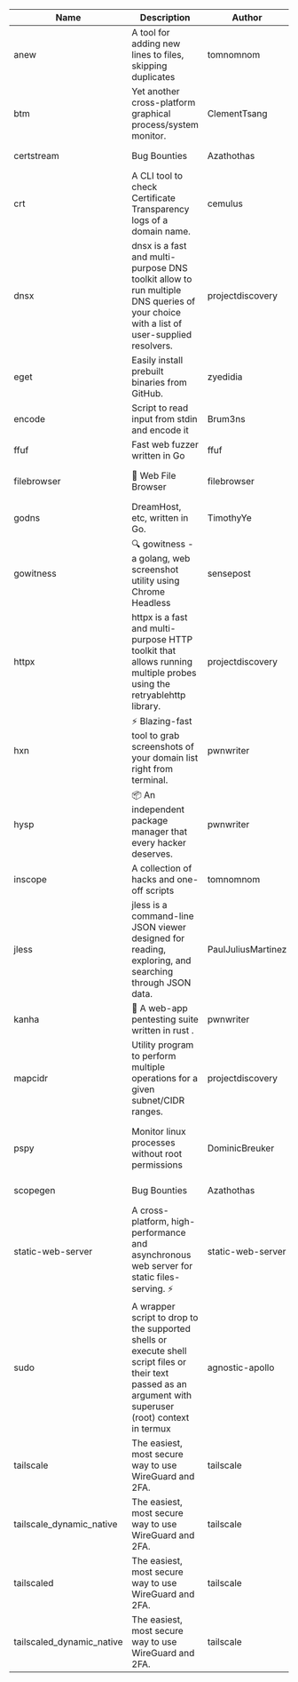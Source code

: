 | Name | Description | Author | Repository | Stars | Version | Updated | Size | SHA256SUM | B3SUM | Source | Language | License |
| ---- | ----------- | ------ | ---------- | ----- | ------- | ------- | ---- | --- | ------ | --------|-------- | ------- |
| anew | A tool for adding new lines to files, skipping duplicates | tomnomnom | [https://github.com/tomnomnom/anew](https://github.com/tomnomnom/anew) | 1104 | v0.1.1 | 2022-03-15T22:35:31Z | 1.41 MB | 1b90a5952e056cc1437aa6b6ace4b4b434fe79ab5a7b8d036bcaf9260d70b8db | 6cd960337652e79b2df6bae9859ee60f37f772c25fe837eeef4455e6ab2ad923 | https://raw.githubusercontent.com/Azathothas/Toolpacks/main/aarch64_arm64_v8a_Android/anew | Go | MIT License |
| btm | Yet another cross-platform graphical process/system monitor. | ClementTsang | [https://github.com/ClementTsang/bottom](https://github.com/ClementTsang/bottom) | 8145 | 0.9.6 | 2023-08-27T01:43:44Z | 3.11 MB | 399346fdb5cfbfe1748f1a4fd219234f2a690f1ee737516900189bd98e3a273e | f37104071f5b88bcf2200d8ef5fc4c1ac7dca56ea98724258932df97016a0fc6 | https://raw.githubusercontent.com/Azathothas/Toolpacks/main/aarch64_arm64_v8a_Android/btm | Rust | MIT License |
| certstream |  Bug Bounties | Azathothas | [https://github.com/Azathothas/Arsenal](https://github.com/Azathothas/Arsenal) | 12 | null |  | 4.54 MB | ceeaddfc602592383b7396ba083e11688d201fe8683ab771595a7f9a204a5fff | de32b2cfbe677799ef001ef5a7fec41ad4c15da172bb43210b85232d881abe97 | https://raw.githubusercontent.com/Azathothas/Toolpacks/main/aarch64_arm64_v8a_Android/certstream | Shell | null |
| crt | A CLI tool to check Certificate Transparency logs of a domain name. | cemulus | [https://github.com/cemulus/crt](https://github.com/cemulus/crt) | 64 | v0.1.0 | 2022-03-08T21:41:54Z | 4.63 MB | ecc4de47fbdf2012c1f32527cb8774f3fe05d6aed73f150526f6e8f94309fa55 | b67e5b589e037861df3953469e241d4e5e8cb790350fd83820f522ed3332a6bd | https://raw.githubusercontent.com/Azathothas/Toolpacks/main/aarch64_arm64_v8a_Android/crt | Go | Apache License 2.0 |
| dnsx | dnsx is a fast and multi-purpose DNS toolkit allow to run multiple DNS queries of your choice with a list of user-supplied resolvers. | projectdiscovery | [https://github.com/projectdiscovery/dnsx](https://github.com/projectdiscovery/dnsx) | 1815 | v1.1.6 | 2023-11-11T19:20:44Z | 25.01 MB | 0679a484a2df126507e6677108951c25e162c6bfef984bd530961c9d2f1fe461 | a33e887a96ed586fd82335bdd50c6a044a072c844be406c18146d0165c4435ef | https://raw.githubusercontent.com/Azathothas/Toolpacks/main/aarch64_arm64_v8a_Android/dnsx | Go | MIT License |
| eget | Easily install prebuilt binaries from GitHub. | zyedidia | [https://github.com/zyedidia/eget](https://github.com/zyedidia/eget) | 651 | v1.3.3 | 2023-02-22T05:15:46Z | 6.49 MB | 79291f61c45749ca8304f52e67beb9c0918d252bb7cbf257e78faf1283d51998 | cd4e60bb21a9f400c5af26303b4da57ef2bdd0865f8b14825516387be3f675e9 | https://raw.githubusercontent.com/Azathothas/Toolpacks/main/aarch64_arm64_v8a_Android/eget | Go | MIT License |
| encode | Script to read input from stdin and encode it | Brum3ns | [https://github.com/Brum3ns/encode](https://github.com/Brum3ns/encode) | 18 | null |  | 2.49 MB | 81c4875806ccd5a9360a9de219cec2e9dcd4a213c7f52936e18efd0980ed9c16 | 3690a0365962a57d2c86dd9925ba85da7cc93f004bcba74da333c1fc2cb6fdb5 | https://raw.githubusercontent.com/Azathothas/Toolpacks/main/aarch64_arm64_v8a_Android/encode | Go | MIT License |
| ffuf | Fast web fuzzer written in Go | ffuf | [https://github.com/ffuf/ffuf](https://github.com/ffuf/ffuf) | 10687 | v2.1.0 | 2023-09-16T12:23:19Z | 8.18 MB | 1e28d8d94015a08ce42cdd2e7f2230e1d9c45639507389e021e0889a571da197 | a35c44f7aa135c32f6acd27bf9b967c04c21a80bae6d0dd57fc995a30f443957 | https://raw.githubusercontent.com/Azathothas/Toolpacks/main/aarch64_arm64_v8a_Android/ffuf | Go | MIT License |
| filebrowser | 📂 Web File Browser | filebrowser | [https://github.com/filebrowser/filebrowser](https://github.com/filebrowser/filebrowser) | 21919 | v2.26.0 | 2023-11-02T21:58:20Z | 13.29 MB | 431030bdcbe5ca96e16619209ed8a1b3f783ddc009e4ee9b260a310efaf54794 | c59a461bb01be4d86565f2e8893a11dfabc54af58c4d1c94b9e5d7993d11dd57 | https://raw.githubusercontent.com/Azathothas/Toolpacks/main/aarch64_arm64_v8a_Android/filebrowser | Go | Apache License 2.0 |
| godns |  DreamHost, etc, written in Go. | TimothyYe | [https://github.com/TimothyYe/godns](https://github.com/TimothyYe/godns) | 1384 | v3.0.4 | 2023-10-22T12:12:07Z | 11.80 MB | 57e8b3623b30b217d1d33dc2f435639ee77c9b185d5ae687987e84c31a610c90 | 7ea6ada00a999a8d4b6d599bc9bd46665380927852473484f306a2f9f6714dc7 | https://raw.githubusercontent.com/Azathothas/Toolpacks/main/aarch64_arm64_v8a_Android/godns | Go | Apache License 2.0 |
| gowitness | 🔍 gowitness - a golang, web screenshot utility using Chrome Headless | sensepost | [https://github.com/sensepost/gowitness](https://github.com/sensepost/gowitness) | 2482 | 2.5.1 | 2023-10-29T11:11:30Z | 25.96 MB | 3e9b011ddcc2cfdb97d92f56f2725e6c3aea59c4b202428be24175c17f00685f | 6d04bc472cbdb05a8d249a08627e4619950ed92bd96e8518a0b7ef2569ad787c | https://raw.githubusercontent.com/Azathothas/Toolpacks/main/aarch64_arm64_v8a_Android/gowitness | Go | GNU General Public License v3.0 |
| httpx | httpx is a fast and multi-purpose HTTP toolkit that allows running multiple probes using the retryablehttp library. | projectdiscovery | [https://github.com/projectdiscovery/httpx](https://github.com/projectdiscovery/httpx) | 6264 | v1.3.7 | 2023-11-13T07:26:10Z | 39.73 MB | e1cf76edd87e22c78860b49150e3701345f2126c2ec79999cb8925386c0e31a1 | 3c9ab02c6bcc181e4c1bfce089f1b6910cdd27effc971172445a73b7b4ac0f17 | https://raw.githubusercontent.com/Azathothas/Toolpacks/main/aarch64_arm64_v8a_Android/httpx | Go | MIT License |
| hxn | ⚡ Blazing-fast tool to grab screenshots of your domain list right from terminal. | pwnwriter | [https://github.com/pwnwriter/haylxon](https://github.com/pwnwriter/haylxon) | 349 | v0.1.9 | 2023-11-03T07:24:19Z | 6.01 MB | 9a79e5c6290f56fb1d1e59f002b917dfe79adab9f9d4f583c726a4f5c3ff0cfc | 938f82028383019d029a184f5ffa156d4dc8e8af83e29ecbcd456026163f4301 | https://raw.githubusercontent.com/Azathothas/Toolpacks/main/aarch64_arm64_v8a_Android/hxn | Rust | MIT License |
| hysp | 📦 An independent package manager that every hacker deserves. | pwnwriter | [https://github.com/pwnwriter/hysp](https://github.com/pwnwriter/hysp) | 384 | v0.1.2 | 2023-12-13T15:03:18Z | 3.26 MB | 954558da51e83a84e712c4625fb3b0a6a1ee6e0fe508f3dfd55535c13b97147d | be0f94180da30ea892f135fd2ff94177f20042090322d9d575087a4595c69c83 | https://raw.githubusercontent.com/Azathothas/Toolpacks/main/aarch64_arm64_v8a_Android/hysp | Rust | MIT License |
| inscope | A collection of hacks and one-off scripts | tomnomnom | [https://github.com/tomnomnom/hacks](https://github.com/tomnomnom/hacks) | 1955 | null |  | 1.79 MB | beb62679fe9b9bcdfef3e111cf7282f78b0214516eb4ece4cdbde77c58e54e6d | 5c5b5ec2cf807341f758b2fcb52241e76274db5453983670c438c50135cd6ac0 | https://raw.githubusercontent.com/Azathothas/Toolpacks/main/aarch64_arm64_v8a_Android/inscope | Go | null |
| jless | jless is a command-line JSON viewer designed for reading, exploring, and searching through JSON data. | PaulJuliusMartinez | [https://github.com/PaulJuliusMartinez/jless](https://github.com/PaulJuliusMartinez/jless) | 4290 | v0.9.0 | 2023-07-17T02:51:34Z | 1.74 MB | 7833474dcc6a493542580897949bb4b842e0f9e2e71834ee6072c469573120f5 | 56e6f82dd4b81ec33cf1d76090f6522514c0f96bb2843c12688e1979015ee859 | https://raw.githubusercontent.com/Azathothas/Toolpacks/main/aarch64_arm64_v8a_Android/jless | Rust | MIT License |
| kanha | 🦚 A web-app pentesting suite written in rust . | pwnwriter | [https://github.com/pwnwriter/kanha](https://github.com/pwnwriter/kanha) | 218 | v-v0.1.2 | 2023-10-17T16:42:52Z | 2.78 MB | d92ce5d7f396d0cd46c7766bca3aaa0351abb4cfec0279b94783eb06dfd0d303 | 6b2ed3125975891cddc8001b3ae8b6ce658ff5828a4f36e2fba36118a4d3dd34 | https://raw.githubusercontent.com/Azathothas/Toolpacks/main/aarch64_arm64_v8a_Android/kanha | Rust | MIT License |
| mapcidr | Utility program to perform multiple operations for a given subnet/CIDR ranges. | projectdiscovery | [https://github.com/projectdiscovery/mapcidr](https://github.com/projectdiscovery/mapcidr) | 867 | v1.1.16 | 2023-11-23T07:59:56Z | 22.31 MB | 948098dd76b97fb5b0d9cb3f4192eaf45474fe08dc5ca38dfa0c06e3da1b5333 | f0a6350c2b8d6dbd890850315ffef933890c432825e9c626096598bc9266b76d | https://raw.githubusercontent.com/Azathothas/Toolpacks/main/aarch64_arm64_v8a_Android/mapcidr | Go | MIT License |
| pspy | Monitor linux processes without root permissions | DominicBreuker | [https://github.com/DominicBreuker/pspy](https://github.com/DominicBreuker/pspy) | 4285 | v1.2.1 | 2023-01-17T21:10:08Z | 3.48 MB | 9665339acb01516f6993dee8eb34ec404b74775749f3ff49569d11db681ccfad | b50e72373cfec039422a9f26d428b42f5a9765347f752f6cc43e9f9cf412b836 | https://raw.githubusercontent.com/Azathothas/Toolpacks/main/aarch64_arm64_v8a_Android/pspy | Go | GNU General Public License v3.0 |
| scopegen |  Bug Bounties | Azathothas | [https://github.com/Azathothas/Arsenal](https://github.com/Azathothas/Arsenal) | 12 | null |  | 1.54 MB | 82304aa922b76dbedc085108660976227849984ab491f74b6c2506ebca62b64a | 09f6fd872f32e3ac8d9ba5cbae00c88c1aa5558943d8e1abef7df933dec41137 | https://raw.githubusercontent.com/Azathothas/Toolpacks/main/aarch64_arm64_v8a_Android/scopegen | Shell | null |
| static-web-server | A cross-platform, high-performance and asynchronous web server for static files-serving. ⚡ | static-web-server | [https://github.com/static-web-server/static-web-server](https://github.com/static-web-server/static-web-server) | 951 | v2.24.1 | 2023-11-14T23:15:43Z | 6.40 MB | 0d8df2b3e8795bc8625cfd7ac342043a2898788b092029d1b7968dd4c09b9f91 | 8c0071186430e9c7c829f6311e906ed50ac9e902b605f3d8b9177cde8f646043 | https://raw.githubusercontent.com/Azathothas/Toolpacks/main/aarch64_arm64_v8a_Android/static-web-server | Rust | Apache License 2.0 |
| sudo | A wrapper script to drop to the supported shells or execute shell script files or their text passed as an argument with superuser (root) context in termux | agnostic-apollo | [https://github.com/agnostic-apollo/sudo](https://github.com/agnostic-apollo/sudo) | 63 | v0.2.0 | 2021-04-10T21:03:11Z | 0.24 MB | 9e56787b3ca489a9eb9e3a64f54944aa92c728d18576972ef7ef6bb10ca6462c | 261a7ec6cf5ed2fbc82f8128f2583eda7faeb8939b9e08143046f0b046e504ae | https://raw.githubusercontent.com/Azathothas/Toolpacks/main/aarch64_arm64_v8a_Android/sudo | Shell | MIT License |
| tailscale | The easiest, most secure way to use WireGuard and 2FA. | tailscale | [https://github.com/tailscale/tailscale](https://github.com/tailscale/tailscale) | 14734 | v1.56.1 | 2023-12-15T19:44:23Z | 10.42 MB | a114fc9064192e1eddbf0cec8ca95ff342df0b2ae717a6f9c628387ed6451c98 | 0887795552cff90cfd0844694b6c3a87024d97fae58c9a5ce8f7d806eaf923ce | https://raw.githubusercontent.com/Azathothas/Toolpacks/main/aarch64_arm64_v8a_Android/tailscale | Go | BSD 3-Clause New or Revised License |
| tailscale_dynamic_native | The easiest, most secure way to use WireGuard and 2FA. | tailscale | [https://github.com/tailscale/tailscale](https://github.com/tailscale/tailscale) | 14734 | v1.56.1 | 2023-12-15T19:44:23Z | 10.69 MB | ad973d5a523521305f00f519a1a5b269d5a04b0622eac77749f6b5fcc59fecf4 | 7ce8d63355cb4133df54688c632b0ab052a5a9654237f0938b03c0293a285e23 | https://raw.githubusercontent.com/Azathothas/Toolpacks/main/aarch64_arm64_v8a_Android/tailscale_dynamic_native | Go | BSD 3-Clause New or Revised License |
| tailscaled | The easiest, most secure way to use WireGuard and 2FA. | tailscale | [https://github.com/tailscale/tailscale](https://github.com/tailscale/tailscale) | 14734 | v1.56.1 | 2023-12-15T19:44:23Z | 28.10 MB | 0340d673d4d2dcb8101c0bbfae2b4e3077626b9c48d4b930a2703a7b94029e77 | 8b556ab47194a3898393c5032987574b325777ecc36faf4dc4fdb34a52b98e2e | https://raw.githubusercontent.com/Azathothas/Toolpacks/main/aarch64_arm64_v8a_Android/tailscaled | Go | BSD 3-Clause New or Revised License |
| tailscaled_dynamic_native | The easiest, most secure way to use WireGuard and 2FA. | tailscale | [https://github.com/tailscale/tailscale](https://github.com/tailscale/tailscale) | 14734 | v1.56.1 | 2023-12-15T19:44:23Z | 29.86 MB | 23f19543193754928dedc5e00b83d45c23b2c80ec6bd8d693f29c0d25983426e | 809fc5ee477b87eb4e3343e511a3c78036c7a6083902c0dbd87a896e0b573e82 | https://raw.githubusercontent.com/Azathothas/Toolpacks/main/aarch64_arm64_v8a_Android/tailscaled_dynamic_native | Go | BSD 3-Clause New or Revised License |
